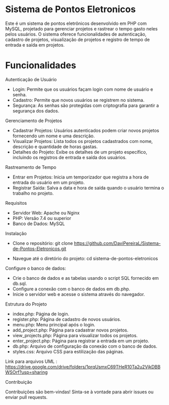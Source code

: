 # Sistema de Pontos Eletronicos

Este é um sistema de pontos eletrônicos desenvolvido em PHP com MySQL, projetado para gerenciar projetos e rastrear o tempo gasto neles pelos usuários. O sistema oferece funcionalidades de autenticação, cadastro de projetos, visualização de projetos e registro de tempo de entrada e saída em projetos.

# Funcionalidades

Autenticação de Usuário

  - Login: Permite que os usuários façam login com nome de usuário e senha.
  - Cadastro: Permite que novos usuários se registrem no sistema.
  - Segurança: As senhas são protegidas com criptografia para garantir a segurança dos dados.

Gerenciamento de Projetos

  - Cadastrar Projetos: Usuários autenticados podem criar novos projetos fornecendo um nome e uma descrição.
  - Visualizar Projetos: Lista todos os projetos cadastrados com nome, descrição e quantidade de horas gastas.
  - Detalhes do Projeto: Exibe os detalhes de um projeto específico, incluindo os registros de entrada e saída dos usuários.

Rastreamento de Tempo

  - Entrar em Projetos: Inicia um temporizador que registra a hora de entrada do usuário em um projeto.
  - Registrar Saída: Salva a data e hora de saída quando o usuário termina o trabalho no projeto.

Requisitos

  - Servidor Web: Apache ou Nginx
  - PHP: Versão 7.4 ou superior
  - Banco de Dados: MySQL

Instalação

  - Clone o repositório: git clone https://github.com/DaviPereiraL/Sistema-de-Pontos-Eletronicos.git

  - Navegue até o diretório do projeto: cd sistema-de-pontos-eletronicos

Configure o banco de dados:

  - Crie o banco de dados e as tabelas usando o script SQL fornecido em db.sql.
  - Configure a conexão com o banco de dados em db.php.
  - Inicie o servidor web e acesse o sistema através do navegador.

Estrutura do Projeto

  - index.php: Página de login.
  - register.php: Página de cadastro de novos usuários.
  - menu.php: Menu principal após o login.
  - add_project.php: Página para cadastrar novos projetos.
  - view_projects.php: Página para visualizar todos os projetos.
  - enter_project.php: Página para registrar a entrada em um projeto.
  - db.php: Arquivo de configuração da conexão com o banco de dados.
  - styles.css: Arquivo CSS para estilização das páginas.

Link para arquivos UML : https://drive.google.com/drive/folders/1prqUsmxC69THeR10Ta2u2VjkDBBWSOrf?usp=sharing

Contribuição

Contribuições são bem-vindas! Sinta-se à vontade para abrir issues ou enviar pull requests.
